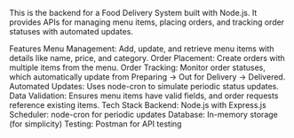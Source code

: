 This is the backend for a Food Delivery System built with Node.js. It provides APIs for managing menu items, placing orders, and tracking order statuses with automated updates.

Features
Menu Management: Add, update, and retrieve menu items with details like name, price, and category.
Order Placement: Create orders with multiple items from the menu.
Order Tracking: Monitor order statuses, which automatically update from Preparing → Out for Delivery → Delivered.
Automated Updates: Uses node-cron to simulate periodic status updates.
Data Validation: Ensures menu items have valid fields, and order requests reference existing items.
Tech Stack
Backend: Node.js with Express.js
Scheduler: node-cron for periodic updates
Database: In-memory storage (for simplicity)
Testing: Postman for API testing
